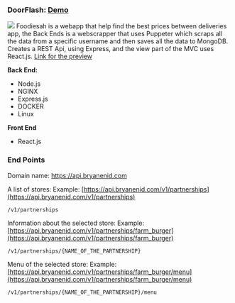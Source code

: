 ### DoorFlash: [Demo](https://nkevin98.github.io/foodiesah/)

![](https://i.ibb.co/k5mnMwy/Capture.png)
Foodiesah is a webapp that help find the best prices between deliveries app, the Back Ends is a webscrapper that uses Puppeter which scraps all the data from a specific username and then saves all the data to MongoDB.
Creates a REST Api, using Express, and the view part of the MVC uses React.js.
[Link for the preview](https://nkevin98.github.io/foodiesah/)

**Back End:** 
- Node.js
- NGINX
- Express.js
- DOCKER
- Linux

**Front End** 
- React.js

### End Points
Domain name: https://api.bryanenid.com

A list of stores: Example: [https://api.bryanenid.com/v1/partnerships](https://api.bryanenid.com/v1/partnerships)
```
/v1/partnerships
```


Information about the selected store: Example: [https://api.bryanenid.com/v1/partnerships/farm_burger](https://api.bryanenid.com/v1/partnerships/farm_burger)
```
/v1/partnerships/{NAME_OF_THE_PARTNERSHIP}
```


Menu of the selected store: Example: [https://api.bryanenid.com/v1/partnerships/farm_burger/menu](https://api.bryanenid.com/v1/partnerships/farm_burger/menu)
```
/v1/partnerships/{NAME_OF_THE_PARTNERSHIP}/menu
```




